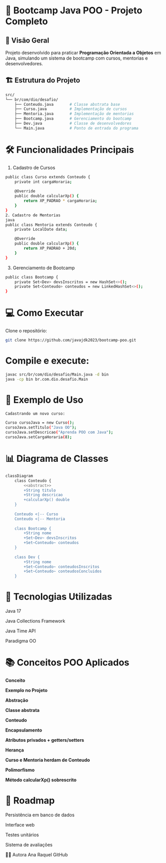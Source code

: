 # 🚀 Bootcamp Java POO - Projeto Completo

## 📌 Visão Geral
Projeto desenvolvido para praticar **Programação Orientada a Objetos** em Java, simulando um sistema de bootcamp com cursos, mentorias e desenvolvedores.

## 🏗️ Estrutura do Projeto
```bash
src/
└── br/com/dio/desafio/
    ├── Conteudo.java       # Classe abstrata base
    ├── Curso.java          # Implementação de cursos
    ├── Mentoria.java       # Implementação de mentorias
    ├── Bootcamp.java       # Gerenciamento do bootcamp
    ├── Dev.java            # Classe de desenvolvedores
    └── Main.java           # Ponto de entrada do programa
```
# 🛠️ Funcionalidades Principais
1. Cadastro de Cursos
```bash
public class Curso extends Conteudo {
    private int cargaHoraria;
    
    @Override
    public double calcularXp() {
        return XP_PADRAO * cargaHoraria;
    }
}
2. Cadastro de Mentorias
java
public class Mentoria extends Conteudo {
    private LocalDate data;

    @Override
    public double calcularXp() {
        return XP_PADRAO + 20d;
    }
}
```
3. Gerenciamento de Bootcamp
```bash   
public class Bootcamp {
    private Set<Dev> devsInscritos = new HashSet<>();
    private Set<Conteudo> conteudos = new LinkedHashSet<>();
}
```
# 💻 Como Executar
Clone o repositório:

```bash
git clone https://github.com/javajdk2023/bootcamp-poo.git
```
# Compile e execute:

```bash
javac src/br/com/dio/desafio/Main.java -d bin
java -cp bin br.com.dio.desafio.Main
```

# 🧩 Exemplo de Uso
```bash
Cadastrando um novo curso:

Curso cursoJava = new Curso();
cursoJava.setTitulo("Java OO");
cursoJava.setDescricao("Aprenda POO com Java");
cursoJava.setCargaHoraria(8);
```
# 📊 Diagrama de Classes
```bash
classDiagram
    class Conteudo {
        <<abstract>>
        +String titulo
        +String descricao
        +calcularXp() double
    }
    
    Conteudo <|-- Curso
    Conteudo <|-- Mentoria
    
    class Bootcamp {
        +String nome
        +Set~Dev~ devsInscritos
        +Set~Conteudo~ conteudos
    }
    
    class Dev {
        +String nome
        +Set~Conteudo~ conteudosInscritos
        +Set~Conteudo~ conteudosConcluidos
    }
```
# 🔧 Tecnologias Utilizadas
Java 17

Java Collections Framework

Java Time API

Paradigma OO

# 📚 Conceitos POO Aplicados
**Conceito**	

**Exemplo no Projeto**

**Abstração**	

**Classe abstrata**

**Conteudo**

**Encapsulamento**

**Atributos privados + getters/setters**

**Herança**	

**Curso e Mentoria herdam de Conteudo**

**Polimorfismo**	

**Método calcularXp() sobrescrito**

# 🔮 Roadmap
Persistência em banco de dados

Interface web

Testes unitários

Sistema de avaliações

👩‍💻 Autora
Ana Raquel
GitHub
